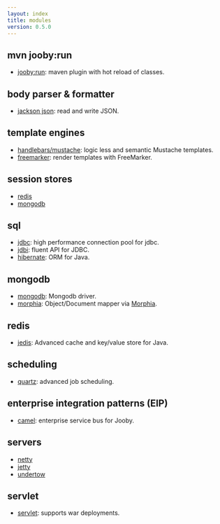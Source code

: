 ```yaml
---
layout: index
title: modules
version: 0.5.0
---
```


## mvn jooby:run

* [jooby:run](https://github.com/jooby-project/jooby/tree/master/jooby-maven-plugin): maven plugin with hot reload of classes.

## body parser & formatter

* [jackson json](https://github.com/jooby-project/jooby/tree/master/jooby-jackson): read and write JSON.

## template engines

* [handlebars/mustache](https://github.com/jooby-project/jooby/tree/master/jooby-hbs): logic less and semantic Mustache templates.
* [freemarker](https://github.com/jooby-project/jooby/tree/master/jooby-ftl): render templates with FreeMarker.

## session stores
* [redis](/doc/jooby-jedis/#redis-session-store)
* [mongodb](/doc/jooby-mongodb/#mongodb-session-store)

## sql

* [jdbc](https://github.com/jooby-project/jooby/tree/master/jooby-jdbc): high performance connection pool for jdbc.
* [jdbi](https://github.com/jooby-project/jooby/tree/master/jooby-jdbi): fluent API for JDBC.
* [hibernate](https://github.com/jooby-project/jooby/tree/master/jooby-hbm): ORM for Java.

## mongodb
* [mongodb](https://github.com/jooby-project/jooby/tree/master/jooby-mongodb): Mongodb driver.
* [morphia](https://github.com/jooby-project/jooby/tree/master/jooby-morphia): Object/Document mapper via [Morphia](https://github.com/mongodb/morphia).

## redis
* [jedis](https://github.com/jooby-project/jooby/tree/master/jooby-jedis): Advanced cache and key/value store for Java.

## scheduling

* [quartz](https://github.com/jooby-project/jooby/tree/master/jooby-quartz): advanced job scheduling.

## enterprise integration patterns (EIP)

* [camel](https://github.com/jooby-project/jooby/tree/master/jooby-camel): enterprise service bus for Jooby.

## servers

* [netty](https://github.com/jooby-project/jooby/tree/master/jooby-netty)
* [jetty](https://github.com/jooby-project/jooby/tree/master/jooby-jetty)
* [undertow](https://github.com/jooby-project/jooby/tree/master/jooby-undertow)

## servlet

* [servlet](https://github.com/jooby-project/jooby/tree/master/jooby-servlet): supports war deployments.


